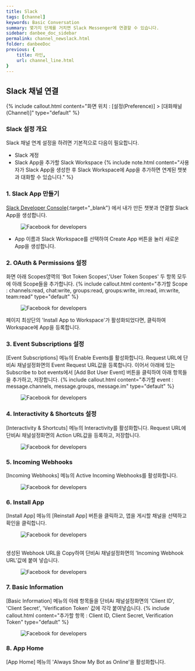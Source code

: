 ```yaml
---
title: Slack 
tags: [channel]
keywords: Basic Conversation
summary: 몇가지 단계를 거치면 Slack Messenger에 연결할 수 있습니다.
sidebar: danbee_doc_sidebar
permalink: channel_newslack.html
folder: danbeeDoc
previous: {
    title: 라인,
    url: channel_line.html
}
---
```


## Slack 채널 연결
 {% include callout.html content="화면 위치 : [설정(Preference)] > [대화채널(Channel)]" type="default" %} 


### Slack 설정 개요
Slack 채널 연계 설정을 하려면 기본적으로 다음이 필요합니다.

* Slack 계정
* Slack App을 추가할 Slack Workspace
{% include note.html content="사용자가 Slack App을 생성한 후 Slack Workspace에 App을 추가하면 연계된 챗봇과 대화할 수 있습니다." %}


### 1. Slack App 만들기
<span class="link">[Slack Developer Console](https://api.slack.com/apps/new){:target="_blank"}</span> 에서 내가 만든 챗봇과 연결할 Slack App을 생성합니다.<figure><img class="docimage" src="images/channel/newslack/1.PNG" alt="Facebook for developers" style="max-width: 800px"></figure>
* App 이름과 Slack Workspace를 선택하여 Create App 버튼을 눌러 새로운 App을 생성합니다.


### 2. OAuth & Permissions 설정
화면 아래 Scopes영역의 'Bot Token Scopes','User Token Scopes' 두 항목 모두에 아래 Scope들을 추가합니다.
{% include callout.html content="추가할 Scope : channels:read, chat:write, groups:read, groups:write, im:read, im:write, team:read" type="default" %}
<figure><img class="docimage" src="images/channel/newslack/3.PNG" alt="Facebook for developers" style="max-width: 800px"></figure>

페이지 최상단의 'Install App to Workspace'가 활성화되었다면, 클릭하여 Workspace에 App을 등록합니다.

### 3. Event Subscriptions 설정
[Event Subscriptions] 메뉴의 Enable Events를 활성화합니다.
Request URL에 단비Ai 채널설정화면의 Event Request URL값을 등록합니다.
이어서 아래에 있는 Subscribe to bot events에서 [Add Bot User Event] 버튼을 클릭하여 아래 항목들을 추가하고, 저장합니다.
{% include callout.html content="추가할 event : message.channels, message.groups, message.im" type="default" %}
<figure><img class="docimage" src="images/channel/newslack/4.PNG" alt="Facebook for developers" style="max-width: 800px"></figure>


### 4. Interactivity & Shortcuts 설정
[Interactivity & Shortcuts] 메뉴의 Interactivity를 활성화합니다.
Request URL에 단비Ai 채널설정화면의 Action URL값을 등록하고, 저장합니다.
<figure><img class="docimage" src="images/channel/newslack/5.PNG" alt="Facebook for developers" style="max-width: 800px"></figure>

### 5. Incoming Webhooks
[Incoming Webhooks] 메뉴의 Active Incoming Webhooks를 활성화합니다. 
<figure><img class="docimage" src="images/channel/newslack/6.PNG" alt="Facebook for developers" style="max-width: 800px"></figure>

### 6. Install App
[Install App] 메뉴의 [Reinstall App] 버튼을 클릭하고, 앱을 게시할 채널을 선택하고 확인을 클릭합니다.
<figure><img class="docimage" src="images/channel/newslack/7.PNG" alt="Facebook for developers" style="max-width: 800px"></figure>
<br/>
생성된 Webhook URL을 Copy하여 단비Ai 채널설정화면의 'Incoming Webhook URL'값에 붙여 넣습니다.
<figure><img class="docimage" src="images/channel/newslack/8.PNG" alt="Facebook for developers" style="max-width: 800px"></figure>

### 7. Basic Information
[Basic Information] 메뉴의 아래 항목들을 단비Ai 채널설정화면의 'Client ID', 'Client Secret', 'Verification Token' 값에 각각 붙여넣습니다.
{% include callout.html content="추가할 항목 : Client ID, Client Secret, Verification Token" type="default" %}
<figure><img class="docimage" src="images/channel/newslack/9.PNG" alt="Facebook for developers" style="max-width: 800px"></figure>

### 8. App Home
[App Home] 메뉴의 'Always Show My Bot as Online'을 활성화합니다.
